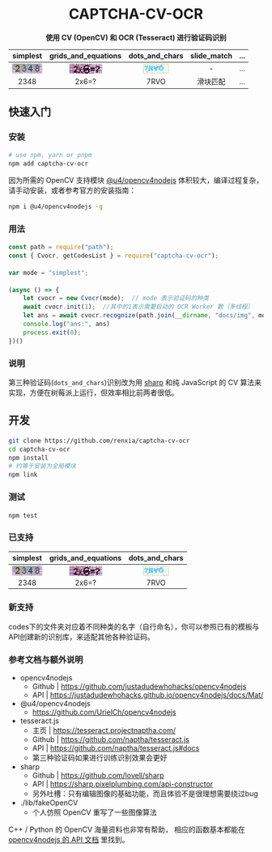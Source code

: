 
<h1 align="center">CAPTCHA-CV-OCR</h1>

<p align="center"><b>使用 CV (OpenCV) 和 OCR (Tesseract) 进行验证码识别</b></p>

simplest | grids_and_equations | dots_and_chars | slide_match | ...
:-: | :-: | :-: | :-: | :-:
<img src="./test/example/simplest.jpg" height="20" alt="simplest" align=center> | <img src="./test/example/grids_and_equations.jpg" height="20" alt="grids_and_equations" align=center> | <img src="./test/example/dots_and_chars.gif" height="20" alt="dots_and_chars" align=center> | - | ...
2348 | 2x6=? | 7RVO | 滑块匹配 | ...

## 快速入门

### 安装

```bash
# use npm, yarn or pnpm
npm add captcha-cv-ocr
```

因为所需的 OpenCV 支持模块 [@u4/opencv4nodejs](https://github.com/UrielCh/opencv4nodejs) 体积较大，编译过程复杂，请手动安装，或者参考官方的安装指南：

```bash
npm i @u4/opencv4nodejs -g
```

### 用法

```javascript
const path = require("path");
const { Cvocr, getCodesList } = require("captcha-cv-ocr");

var mode = "simplest";

(async () => {
    let cvocr = new Cvocr(mode);  // mode 表示验证码的种类
    await cvocr.init(1);  //其中的1表示需要启动的 OCR Worker 数（多线程）
    let ans = await cvocr.recognize(path.join(__dirname, "docs/img", mode + ".jpg"));  //支持文件地址、Base64、Buffer形式
    console.log("ans:", ans)
    process.exit(0);
})()
```

### 说明

第三种验证码(`dots_and_chars`)识别改为用 [sharp](https://github.com/lovell/sharp) 和纯 JavaScript 的 CV 算法来实现，方便在树莓派上运行，但效率相比前两者很低。

## 开发

```bash
git clone https://github.com/renxia/captcha-cv-ocr
cd captcha-cv-ocr
npm install
# 约等于安装为全局模块
npm link            
```

### 测试

```bash
npm test
```

### 已支持

simplest | grids_and_equations | dots_and_chars
:-: | :-: | :-:
<img src="./test/example/simplest.jpg" height="20" alt="simplest" align=center> | <img src="./test/example/grids_and_equations.jpg" height="20" alt="grids_and_equations" align=center> | <img src="./test/example/dots_and_chars.gif" height="20" alt="dots_and_chars" align=center>
2348 | 2x6=? | 7RVO

### 新支持

codes下的文件夹对应着不同种类的名字（自行命名），你可以参照已有的模板与API创建新的识别库，来适配其他各种验证码。

### 参考文档与额外说明

- opencv4nodejs
    - Github | https://github.com/justadudewhohacks/opencv4nodejs
    - API | https://justadudewhohacks.github.io/opencv4nodejs/docs/Mat/
- @u4/opencv4nodejs
    - https://github.com/UrielCh/opencv4nodejs
- tesseract.js
    - 主页 | https://tesseract.projectnaptha.com/
    - Github | https://github.com/naptha/tesseract.js
    - API | https://github.com/naptha/tesseract.js#docs
    - 第三种验证码如果进行训练识别效果会更好
- sharp
    - Github | https://github.com/lovell/sharp
    - API | https://sharp.pixelplumbing.com/api-constructor
    - 另外吐槽：只有编辑图像的基础功能，而且体验不是很理想需要绕过bug
- ./lib/fakeOpenCV
    - 个人仿照 OpenCV 重写了一些图像算法

C++ / Python 的 OpenCV 海量资料也非常有帮助， 相应的函数基本都能在 [opencv4nodejs 的 API 文档](https://justadudewhohacks.github.io/opencv4nodejs/docs/Mat/) 里找到。
